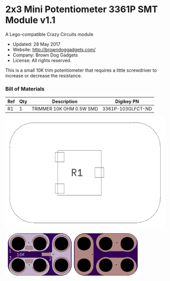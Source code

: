 <!--- start title --->
# 2x3 Mini Potentiometer 3361P SMT Module v1.1
A Lego-compatible Crazy Circuits module

- Updated: 28 May 2017
- Website: http://browndoggadgets.com/
- Company: Brown Dog Gadgets
- License: All rights reserved.
<!--- end title --->

This is a small 10K trim potentiometer that requires a little screwdriver to increase or decrease the resistance. 

<!--- bom start --->
### Bill of Materials

|Ref|Qty|Description|Digikey PN|
|---|---|-----------|------|
|R1|1|TRIMMER 10K OHM 0.5W SMD|3361P-103GLFCT-ND|


<!--- bom end --->
![Assembly Diagram](assembly.png)

![Gerber Preview](preview.png)

